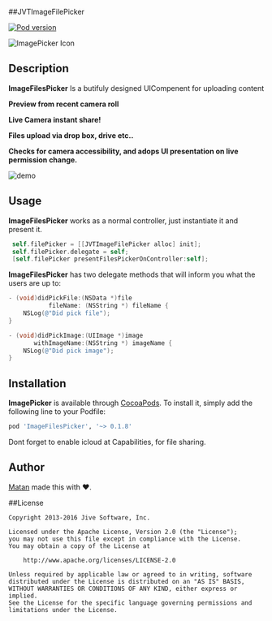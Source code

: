 
##JVTImageFilePicker

[![Pod version](https://img.shields.io/cocoapods/v/ImageFilesPicker.svg?style=flat)](http://cocoadocs.org/docsets/ImageFilesPicker)

<img src="http://gifimgs.com/res/0416/57065e786bd4a151447737.gif" alt="ImagePicker Icon" align="center" />


## Description

**ImageFilesPicker** Is a butifuly designed UICompenent for uploading content

**Preview from recent camera roll** 

**Live Camera instant share!**

**Files upload via drop box, drive etc..**

**Checks for camera accessibility, and adops UI presentation on live permission change.**



![demo](https://media.giphy.com/media/3Ltt9Htvf0cFi/giphy.gif)

## Usage

**ImageFilesPicker** works as a normal controller, just instantiate it and present it.

```objectivec
 self.filePicker = [[JVTImageFilePicker alloc] init];
 self.filePicker.delegate = self;
 [self.filePicker presentFilesPickerOnController:self];
```

**ImageFilesPicker** has two delegate methods that will inform you what the users are up to:

```objectivec
- (void)didPickFile:(NSData *)file
           fileName: (NSString *) fileName {
    NSLog(@"Did pick file");
}

- (void)didPickImage:(UIImage *)image
       withImageName:(NSString *) imageName {
    NSLog(@"Did pick image");
}
```

## Installation

**ImagePicker** is available through [CocoaPods](http://cocoapods.org). To install
it, simply add the following line to your Podfile:

```ruby
pod 'ImageFilesPicker', '~> 0.1.8'
```

Dont forget to enable icloud at Capabilities, for file sharing.

## Author

[Matan](https://github.com/mcmatan) made this with ❤️.

##License

```
Copyright 2013-2016 Jive Software, Inc.

Licensed under the Apache License, Version 2.0 (the "License");
you may not use this file except in compliance with the License.
You may obtain a copy of the License at

    http://www.apache.org/licenses/LICENSE-2.0

Unless required by applicable law or agreed to in writing, software
distributed under the License is distributed on an "AS IS" BASIS,
WITHOUT WARRANTIES OR CONDITIONS OF ANY KIND, either express or implied.
See the License for the specific language governing permissions and
limitations under the License.
```
